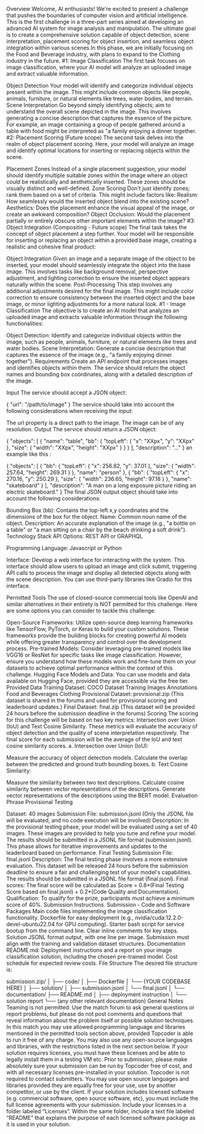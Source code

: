 Overview
Welcome, AI enthusiasts! We're excited to present a challenge that pushes the boundaries of computer vision and artificial intelligence. This is the first challenge in a three-part series aimed at developing an advanced AI system for image analysis and manipulation. The ultimate goal is to create a comprehensive solution capable of object detection, scene interpretation, placement scoring for object insertion, and seamless object integration within various scenes.In this phase, we are initially focusing on the Food and Beverage industry, with plans to expand to the Clothing industry in the future.
 #1: Image Classification
The first task focuses on image classification, where your AI model will analyze an uploaded image and extract valuable information.

Object Detection
Your model will identify and categorize individual objects present within the image. This might include common objects like people, animals, furniture, or natural elements like trees, water bodies, and terrain.
Scene Interpretation
Go beyond simply identifying objects; aim to understand the overall scene depicted in the image. This involves generating a concise description that captures the essence of the picture. For example, an image containing a group of people gathered around a table with food might be interpreted as "a family enjoying a dinner together.
#2: Placement Scoring (Future scope)
The second task delves into the realm of object placement scoring. Here, your model will analyze an image and identify optimal locations for inserting or replacing objects within the scene.

Placement Zones
Instead of a single placement suggestion, your model should identify multiple suitable zones within the image where an object could be realistically and aesthetically inserted. These zones should be visually distinct and well-defined.
Zone Scoring
Don't just identify zones; rank them based on a set of criteria. This might include factors like:
Realism: How seamlessly would the inserted object blend into the existing scene?
Aesthetics: Does the placement enhance the visual appeal of the image, or create an awkward composition?
Object Occlusion: Would the placement partially or entirely obscure other important elements within the image?
#3: Object Integration (Compositing - Future scope)
The final task takes the concept of object placement a step further. Your model will be responsible for inserting or replacing an object within a provided base image, creating a realistic and cohesive final product:

Object Integration
Given an image and a separate image of the object to be inserted, your model should seamlessly integrate the object into the base image. This involves tasks like background removal, perspective adjustment, and lighting correction to ensure the inserted object appears naturally within the scene.
Post-Processing
This step involves any additional adjustments desired for the final image. This might include color correction to ensure consistency between the inserted object and the base image, or minor lighting adjustments for a more natural look.
#1 - Image Classification
The objective is to create an AI model that analyzes an uploaded image and extracts valuable information through the following functionalities:

Object Detection: Identify and categorize individual objects within the image, such as people, animals, furniture, or natural elements like trees and water bodies.
Scene Interpretation: Generate a concise description that captures the essence of the image (e.g., "a family enjoying dinner together").
Requirements
Create an API endpoint that processes images and identifies objects within them. The service should return the object names and bounding box coordinates, along with a detailed description of the image.

Input
The service should accept a JSON object:

{
  "url": "/path/to/image"
}
The service should take into account the following considerations when receiving the input:

The url property is a direct path to the image.
The image can be of any resolution.
Output
The service should return a JSON object:

{
  "objects": [
    {
      "name": "table",
      "bb": {
        "topLeft": {
          "x": "XXpx",
          "y": "XXpx"
        },
        "size": {
          "width": "XXpx",
          "height": "XXpx"
        }
      }
    }
  ],
  "description": "..."
}
an example like this :

{
  "objects": [
    {
      "bb": {
        "topLeft": {
          "x": 256.82,
          "y": 37.01
        },
        "size": {
          "width": 257.64,
          "height": 269.31
        }
      },
      "name": "person"
    },
    {
      "bb": {
        "topLeft": {
          "x": 270.16,
          "y": 250.29
        },
        "size": {
          "width": 236.65,
          "height": 97.18
        }
      },
      "name": "skateboard"
    }
  ],
  "description": "A man on a long exposure picture riding an electric skateboard."
}
The final JSON output object should take into account the following considerations:

Bounding Box (bb): Contains the top-left x,y coordinates and the dimensions of the box for the object.
Name: Common noun name of the object.
Description: An accurate explanation of the image (e.g., "a bottle on a table" or "a man sitting on a chair by the beach drinking a soft drink").
Technology Stack
API Options:
REST API or GRAPHQL

Programming Language:
Javascript or Python

Interface:
Develop a web interface for interacting with the system. This interface should allow users to upload an image and click submit, triggering API calls to process the image and display all detected objects along with the scene description. You can use third-party libraries like Gradio for this interface.

Permitted Tools
The use of closed-source commercial tools like OpenAI and similar alternatives in their entirety is NOT permitted for this challenge.
Here are some options you can consider to tackle this challenge:

Open-Source Frameworks: Utilize open-source deep learning frameworks like TensorFlow, PyTorch, or Keras to build your custom solutions. These frameworks provide the building blocks for creating powerful AI models while offering greater transparency and control over the development process.
Pre-trained Models: Consider leveraging pre-trained models like VGG16 or ResNet for specific tasks like image classification. However, ensure you understand how these models work and fine-tune them on your datasets to achieve optimal performance within the context of this challenge.
Hugging Face Models and Data: You can use models and data available on Hugging Face, provided they are accessible via the free tier.
Provided Data
Training Dataset:
COCO Dataset
Training Images
Annotations
Food and Beverages
Clothing
Provisional Dataset: provisional.zip (This dataset is shared in the forums and used for provisional scoring and leaderboard updates.)
Final Dataset: final.zip (This dataset will be provided 24 hours before the submission deadline in the forums)
Scoring
The scoring for this challenge will be based on two key metrics: Intersection over Union (IoU) and Text Cosine Similarity. These metrics will evaluate the accuracy of object detection and the quality of scene interpretation respectively. The final score for each submission will be the average of the IoU and text cosine similarity scores.
a. Intersection over Union (IoU):

Measure the accuracy of object detection models.
Calculate the overlap between the predicted and ground truth bounding boxes.
b. Text Cosine Similarity:

Measure the similarity between two text descriptions.
Calculate cosine similarity between vector representations of the descriptions.
Generate vector representations of the descriptions using the BERT model.
Evaluation Phrase
Provisional Testing

Dataset: 40 images
Submission File: submission.jsonl (Only the JSONL file will be evaluated, and no code execution will be involved)
Description: In the provisional testing phase, your model will be evaluated using a set of 40 images. These images are provided to help you tune and refine your model. The results should be submitted in a JSONL file format (submission.jsonl). This phase allows for iterative improvements and updates to the leaderboard based on performance.
Final Testing
Submission File: final.jsonl
Description: The final testing phase involves a more extensive evaluation. This dataset will be released 24 hours before the submission deadline to ensure a fair and challenging test of your model's capabilities. The results should be submitted in a JSONL file format (final.jsonl).
Final scores: The final score will be calculated as Score = 0.8*(Final Testing Score based on final.jsonl) + 0.2*(Code Quality and Documentation).
Qualification: To qualify for the prize, participants must achieve a minimum score of 40%.
Submission Instructions.
Submission - 
Code and Software Packages
Main code files implementing the image classification functionality.
Dockerfile for easy deployment (e.g., nvidia/cuda:12.2.0-devel-ubuntu22.04 for GPU computing).
Starter bash script for service bootup from the command line.
Clear inline comments for key steps.
Solution
JSONL format output, with one line per image.
Submission must align with the training and validation dataset structures.
Documentation
README.md: Deployment instructions and a report on your image classification solution, including the chosen pre-trained model.
Cost schedule for expected review costs.
File Structure
The desired file structure is:

submission.zip/
│
├── code/
│   ├── Dockerfile
│   └── (YOUR CODEBASE HERE)
│
├── solution/
│   ├── submission.jsonl
│   └── final.jsonl
│
└── documentation/
    ├── README.md
    │   ├── deployment instruction
    │   └── solution report
    └── (any other relevant documentation)
General Notes
Teaming is not permitted.
Use the match forum to ask general questions or report problems, but please do not post comments and questions that reveal information about the problem itself or possible solution techniques.
In this match you may use allowed programming language and libraries mentioned in the permitted tools section above, provided Topcoder is able to run it free of any charge. You may also use any open-source languages and libraries, with the restrictions listed in the next section below. If your solution requires licenses, you must have these licenses and be able to legally install them in a testing VM etc.
Prior to submission, please make absolutely sure your submission can be run by Topcoder free of cost, and with all necessary licenses pre-installed in your solution. Topcoder is not required to contact submitters.
You may use open source languages and libraries provided they are equally free for your use, use by another competitor, or use by the client.
If your solution includes licensed software (e.g. commercial software, open source software, etc), you must include the full license agreements with your submission. Include your licenses in a folder labeled “Licenses”. Within the same folder, include a text file labeled “README” that explains the purpose of each licensed software package as it is used in your solution.
